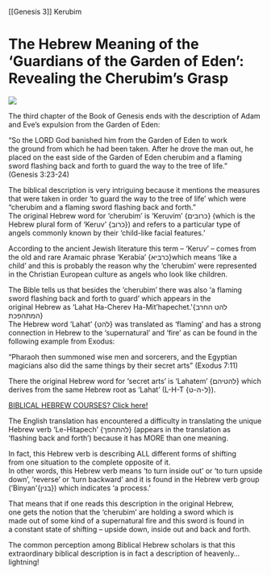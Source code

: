 
[[Genesis 3]] Kerubim


# The Hebrew Meaning of the ‘Guardians of the Garden of Eden’: Revealing the Cherubim’s Grasp

![](https://www.hebrewversity.com/wp-content/uploads/2018/03/John_Martin_-_Sodom_and_Gomorrah-1024x655.jpg)

The third chapter of the Book of Genesis ends with the description of Adam and Eve’s expulsion from the Garden of Eden:

“So the LORD God banished him from the Garden of Eden to work the ground from which he had been taken. After he drove the man out, he placed on the east side of the Garden of Eden cherubim and a flaming sword flashing back and forth to guard the way to the tree of life.”  
(Genesis 3:23-24)

The biblical description is very intriguing because it mentions the measures that were taken in order ‘to guard the way to the tree of life’ which were “cherubim and a flaming sword flashing back and forth.”  
The original Hebrew word for ‘cherubim’ is ‘Keruvim’ {כרובים} (which is the Hebrew plural form of ‘Keruv’ {כרוב}) and refers to a particular type of angels commonly known by their ‘child-like facial features.’

According to the ancient Jewish literature this term – ‘Keruv’ – comes from the old and rare Aramaic phrase ‘Kerabia’ {כרביא}which means ‘like a child’ and this is probably the reason why the ‘cherubim’ were represented in the Christian European culture as angels who look like children.

The Bible tells us that besides the ‘cherubim’ there was also ‘a flaming sword flashing back and forth to guard’ which appears in the original Hebrew as ‘Lahat Ha-Cherev Ha-Mit’hapechet.'{להט החרב המתהפכת}  
The Hebrew word ‘Lahat’ {להט} was translated as ‘flaming’ and has a strong connection in Hebrew to the ‘supernatural’ and ‘fire’ as can be found in the following example from Exodus:

“Pharaoh then summoned wise men and sorcerers, and the Egyptian magicians also did the same things by their secret arts” (Exodus 7:11)

There the original Hebrew word for ‘secret arts’ is ‘Lahatem’ {להטיהם} which derives from the same Hebrew root as ‘Lahat’ (L-H-T {ל-ה-ט}).

[BIBLICAL HEBREW COURSES? Click here!](https://www.hebrewversity.com/biblical-hebrew-courses/) 

The English translation has encountered a difficulty in translating the unique Hebrew verb ‘Le-Hitapech’ {להתהפך} (appears in the translation as  ‘flashing back and forth’) because it has MORE than one meaning.

In fact, this Hebrew verb is describing ALL different forms of shifting from one situation to the complete opposite of it.  
In other words, this Hebrew verb means ‘to turn inside out’ or ‘to turn upside down’, ‘reverse’ or ‘turn backward’ and it is found in the Hebrew verb group (‘Binyan'{בנין}) which indicates ‘a process.’

That means that if one reads this description in the original Hebrew, one gets the notion that the ‘cherubim’ are holding a sword which is made out of some kind of a supernatural fire and this sword is found in a constant state of shifting – upside down, inside out and back and forth.

The common perception among Biblical Hebrew scholars is that this extraordinary biblical description is in fact a description of heavenly…lightning!